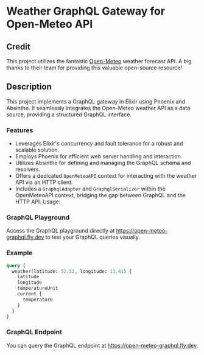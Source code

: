 # Weather GraphQL Gateway for Open-Meteo API

## Credit

This project utilizes the fantastic [Open-Meteo](https://open-meteo.com/) weather forecast API. A big thanks to their team for providing this valuable open-source resource!

## Description

This project implements a GraphQL gateway in Elixir using Phoenix and Absinthe. It seamlessly integrates the Open-Meteo weather API as a data source, providing a structured GraphQL interface.

### Features

- Leverages Elixir's concurrency and fault tolerance for a robust and scalable solution.
- Employs Phoenix for efficient web server handling and interaction.
- Utilizes Absinthe for defining and managing the GraphQL schema and resolvers.
- Offers a dedicated `OpenMeteoAPI` context for interacting with the weather API via an HTTP client.
- Includes a `GraphqlAdapter` and `GraphqlSerializer` within the OpenMeteoAPI context, bridging the gap between GraphQL and the HTTP API.
Usage:

### GraphQL Playground

Access the GraphQL playground directly at https://open-meteo-graphql.fly.dev to test your GraphQL queries visually.

### Example

```graphql
query {
  weather(latitude: 52.52, longitude: 13.41) {
    latitude
    longitude
    temperatureUnit
    current {
      temperature
    }
  }
}
```

### GraphQL Endpoint

You can query the GraphQL endpoint at https://open-meteo-graphql.fly.dev.
